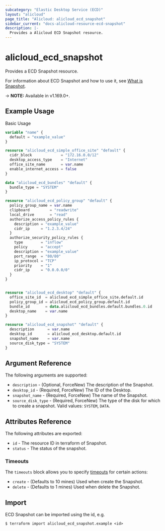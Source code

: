 ```yaml
---
subcategory: "Elastic Desktop Service (ECD)"
layout: "alicloud"
page_title: "Alicloud: alicloud_ecd_snapshot"
sidebar_current: "docs-alicloud-resource-ecd-snapshot"
description: |-
  Provides a Alicloud ECD Snapshot resource.
---
```


# alicloud\_ecd\_snapshot

Provides a ECD Snapshot resource.

For information about ECD Snapshot and how to use it, see [What is Snapshot](https://www.alibabacloud.com/help/en/elastic-desktop-service/latest/createsnapshot).

-> **NOTE:** Available in v1.169.0+.

## Example Usage

Basic Usage

```terraform
variable "name" {
  default = "example_value"
}

resource "alicloud_ecd_simple_office_site" "default" {
  cidr_block             = "172.16.0.0/12"
  desktop_access_type    = "Internet"
  office_site_name       = var.name
  enable_internet_access = false
}

data "alicloud_ecd_bundles" "default" {
  bundle_type = "SYSTEM"
}

resource "alicloud_ecd_policy_group" "default" {
  policy_group_name = var.name
  clipboard         = "readwrite"
  local_drive       = "read"
  authorize_access_policy_rules {
    description = "example_value"
    cidr_ip     = "1.2.3.4/24"
  }
  authorize_security_policy_rules {
    type        = "inflow"
    policy      = "accept"
    description = "example_value"
    port_range  = "80/80"
    ip_protocol = "TCP"
    priority    = "1"
    cidr_ip     = "0.0.0.0/0"
  }
}


resource "alicloud_ecd_desktop" "default" {
  office_site_id  = alicloud_ecd_simple_office_site.default.id
  policy_group_id = alicloud_ecd_policy_group.default.id
  bundle_id       = data.alicloud_ecd_bundles.default.bundles.0.id
  desktop_name    = var.name
}

resource "alicloud_ecd_snapshot" "default" {
  description      = var.name
  desktop_id       = alicloud_ecd_desktop.default.id
  snapshot_name    = var.name
  source_disk_type = "SYSTEM"
}
```

## Argument Reference

The following arguments are supported:

* `description` - (Optional, ForceNew) The description of the Snapshot.
* `desktop_id` - (Required, ForceNew) The ID of the Desktop.
* `snapshot_name` - (Required, ForceNew) The name of the Snapshot.
* `source_disk_type` - (Required, ForceNew) The type of the disk for which to create a snapshot. Valid values: `SYSTEM`, `DATA`.

## Attributes Reference

The following attributes are exported:

* `id` - The resource ID in terraform of Snapshot.
* `status` - The status of the snapshot.

### Timeouts

The `timeouts` block allows you to specify [timeouts](https://www.terraform.io/docs/configuration-0-11/resources.html#timeouts) for certain actions:

* `create` - (Defaults to 10 mines) Used when create the Snapshot.
* `delete` - (Defaults to 1 mines) Used when delete the Snapshot.

## Import

ECD Snapshot can be imported using the id, e.g.

```shell
$ terraform import alicloud_ecd_snapshot.example <id>
```